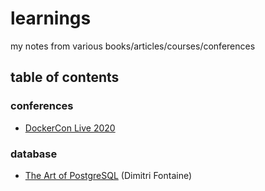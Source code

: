 # learnings

my notes from various books/articles/courses/conferences

## table of contents

### conferences
- [DockerCon Live 2020](conferences/dockercon-2020.md)

### database
- [The Art of PostgreSQL](database/the-art-of-postgresql.md) (Dimitri Fontaine)
